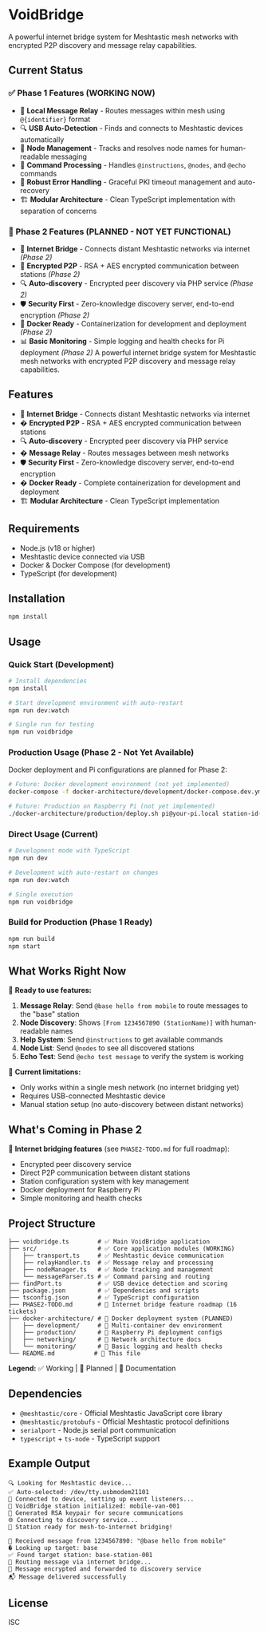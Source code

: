 # VoidBridge

A powerful internet bridge system for Meshtastic mesh networks with encrypted P2P discovery and message relay capabilities.

## Current Status

### ✅ Phase 1 Features (WORKING NOW)

- 📡 **Local Message Relay** - Routes messages within mesh using `@{identifier}` format
- 🔍 **USB Auto-Detection** - Finds and connects to Meshtastic devices automatically  
- 👥 **Node Management** - Tracks and resolves node names for human-readable messaging
- 💬 **Command Processing** - Handles `@instructions`, `@nodes`, and `@echo` commands
- 🔧 **Robust Error Handling** - Graceful PKI timeout management and auto-recovery
- 🏗️ **Modular Architecture** - Clean TypeScript implementation with separation of concerns

### 🚧 Phase 2 Features (PLANNED - NOT YET FUNCTIONAL)

- 🌉 **Internet Bridge** - Connects distant Meshtastic networks via internet *(Phase 2)*
- 🔐 **Encrypted P2P** - RSA + AES encrypted communication between stations *(Phase 2)*
- 🔍 **Auto-discovery** - Encrypted peer discovery via PHP service *(Phase 2)*
- 🛡️ **Security First** - Zero-knowledge discovery server, end-to-end encryption *(Phase 2)*
- 🐳 **Docker Ready** - Containerization for development and deployment *(Phase 2)*
- 📊 **Basic Monitoring** - Simple logging and health checks for Pi deployment *(Phase 2)*
A powerful internet bridge system for Meshtastic mesh networks with encrypted P2P discovery and message relay capabilities.

## Features

- 🌉 **Internet Bridge** - Connects distant Meshtastic networks via internet
- � **Encrypted P2P** - RSA + AES encrypted communication between stations  
- 🔍 **Auto-discovery** - Encrypted peer discovery via PHP service
- � **Message Relay** - Routes messages between mesh networks
- 🛡️ **Security First** - Zero-knowledge discovery server, end-to-end encryption
- � **Docker Ready** - Complete containerization for development and deployment
- 🏗️ **Modular Architecture** - Clean TypeScript implementation

## Requirements

- Node.js (v18 or higher)
- Meshtastic device connected via USB
- Docker & Docker Compose (for development)
- TypeScript (for development)

## Installation

```bash
npm install
```

## Usage

### Quick Start (Development)

```bash
# Install dependencies
npm install

# Start development environment with auto-restart
npm run dev:watch

# Single run for testing
npm run voidbridge
```

### Production Usage (Phase 2 - Not Yet Available)

Docker deployment and Pi configurations are planned for Phase 2:

```bash
# Future: Docker development environment (not yet implemented)
docker-compose -f docker-architecture/development/docker-compose.dev.yml up -d

# Future: Production on Raspberry Pi (not yet implemented)  
./docker-architecture/production/deploy.sh pi@your-pi.local station-id-001
```

### Direct Usage (Current)

```bash
# Development mode with TypeScript
npm run dev

# Development with auto-restart on changes
npm run dev:watch

# Single execution
npm run voidbridge
```

### Build for Production (Phase 1 Ready)

```bash
npm run build
npm start
```

## What Works Right Now

🎯 **Ready to use features:**

1. **Message Relay**: Send `@base hello from mobile` to route messages to the "base" station
2. **Node Discovery**: Shows `[From 1234567890 (StationName)]` with human-readable names  
3. **Help System**: Send `@instructions` to get available commands
4. **Node List**: Send `@nodes` to see all discovered stations
5. **Echo Test**: Send `@echo test message` to verify the system is working

🔧 **Current limitations:**

- Only works within a single mesh network (no internet bridging yet)
- Requires USB-connected Meshtastic device
- Manual station setup (no auto-discovery between distant networks)

## What's Coming in Phase 2

🚀 **Internet bridging features** (see `PHASE2-TODO.md` for full roadmap):

- Encrypted peer discovery service
- Direct P2P communication between distant stations  
- Station configuration system with key management
- Docker deployment for Raspberry Pi
- Simple monitoring and health checks

## Project Structure

```text
├── voidbridge.ts        # ✅ Main VoidBridge application  
├── src/                 # ✅ Core application modules (WORKING)
│   ├── transport.ts     # ✅ Meshtastic device communication
│   ├── relayHandler.ts  # ✅ Message relay and processing
│   ├── nodeManager.ts   # ✅ Node tracking and management
│   └── messageParser.ts # ✅ Command parsing and routing
├── findPort.ts          # ✅ USB device detection and scoring
├── package.json         # ✅ Dependencies and scripts
├── tsconfig.json        # ✅ TypeScript configuration
├── PHASE2-TODO.md       # 🚧 Internet bridge feature roadmap (16 tickets)
├── docker-architecture/ # 🚧 Docker deployment system (PLANNED)
│   ├── development/     # 🚧 Multi-container dev environment
│   ├── production/      # 🚧 Raspberry Pi deployment configs  
│   ├── networking/      # 🚧 Network architecture docs
│   └── monitoring/      # 🚧 Basic logging and health checks
└── README.md           # 📖 This file
```

**Legend:** ✅ Working | 🚧 Planned | 📖 Documentation

## Dependencies

- `@meshtastic/core` - Official Meshtastic JavaScript core library
- `@meshtastic/protobufs` - Official Meshtastic protocol definitions
- `serialport` - Node.js serial port communication
- `typescript` + `ts-node` - TypeScript support

## Example Output

```text
🔍 Looking for Meshtastic device...
✅ Auto-selected: /dev/tty.usbmodem21101
🚀 Connected to device, setting up event listeners...
🌉 VoidBridge station initialized: mobile-van-001
🔐 Generated RSA keypair for secure communications
🌐 Connecting to discovery service...
📡 Station ready for mesh-to-internet bridging!

📨 Received message from 1234567890: "@base hello from mobile"
� Looking up target: base
✅ Found target station: base-station-001  
🌉 Routing message via internet bridge...
🔐 Message encrypted and forwarded to discovery service
📬 Message delivered successfully
```

## License

ISC
